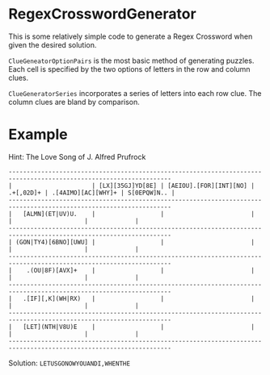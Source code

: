 # RegexCrosswordGenerator

This is some relatively simple code to generate 
a Regex Crossword when given the desired solution.

`ClueGeneatorOptionPairs` is the most basic method of 
generating puzzles. Each cell is specified by the
two options of letters in the row and 
column clues.

`ClueGeneratorSeries` incorporates a 
series of letters into each row clue. The column
clues are bland by comparison.

# Example

Hint: The Love Song of J. Alfred Prufrock

```
-------------------------------------------------------------------------------------------------------------------
|                      | [LX][35GJ]YD[8E] | [AEIOU].[FOR][INT][NO] | .+[,02D]+ | .[4AIMO][AC][WHY]+ | S[0EPQW]N.. |
-------------------------------------------------------------------------------------------------------------------
|   [ALMN](ET|UV)U.    |                  |                        |           |                    |             |
-------------------------------------------------------------------------------------------------------------------
| (GON|TY4)[6BNO][UWU] |                  |                        |           |                    |             |
-------------------------------------------------------------------------------------------------------------------
|    .(OU|8F)[AVX]+    |                  |                        |           |                    |             |
-------------------------------------------------------------------------------------------------------------------
|   .[IF][,K](WH|RX)   |                  |                        |           |                    |             |
-------------------------------------------------------------------------------------------------------------------
|   [LET](NTH|V8U)E    |                  |                        |           |                    |             |
-------------------------------------------------------------------------------------------------------------------
```

Solution: `LETUSGONOWYOUANDI,WHENTHE`